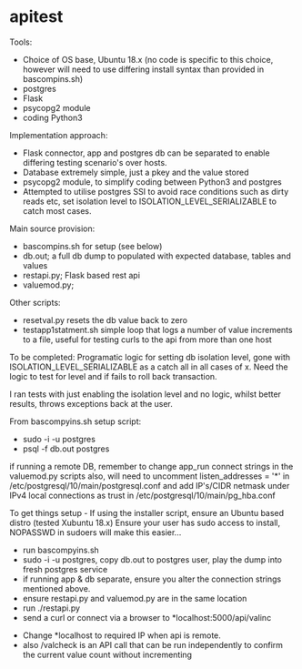 # apitest

Tools:
- Choice of OS base, Ubuntu 18.x (no code is specific to this choice, however will need to use differing install syntax than provided in bascompins.sh)
- postgres
- Flask
- psycopg2 module
- coding Python3


Implementation approach:
* Flask connector, app and postgres db can be separated to enable differing testing scenario's over hosts. 
* Database extremely simple, just a pkey and the value stored
* psycopg2 module, to simplify coding between Python3 and postgres
* Attempted to utilise postgres SSI to avoid race conditions such as dirty reads etc, set isolation level to ISOLATION_LEVEL_SERIALIZABLE to catch most cases.


Main source provision:
- bascompins.sh for setup (see below)
- db.out; a full db dump to populated with expected database, tables and values
- restapi.py; Flask based rest api
- valuemod.py; 

Other scripts:
- resetval.py           resets the db value back to zero
- testapp1statment.sh   simple loop that logs a number of value increments to a file, useful for testing curls to the api from more than one host


To be completed:
Programatic logic for setting db isolation level, gone with ISOLATION_LEVEL_SERIALIZABLE as a catch all in all cases of x.
Need the logic to test for level and if fails to roll back transaction.

I ran tests with just enabling the isolation level and no logic, whilst better results, throws exceptions back at the user.


From bascompyins.sh setup script:

* sudo -i -u postgres
* psql -f db.out postgres

if running a remote DB, remember to change app_run connect strings in the valuemod.py scripts
also, will need to uncomment listen_addresses = '*' in /etc/postgresql/10/main/postgresql.conf
and add IP's/CIDR netmask under IPv4 local connections as trust in /etc/postgresql/10/main/pg_hba.conf

To get things setup -
If using the installer script, ensure an Ubuntu based distro (tested Xubuntu 18.x)
Ensure your user has sudo access to install, NOPASSWD in sudoers will make this easier...
* run bascompyins.sh
* sudo -i -u postgres, copy db.out to postgres user, play the dump into fresh postgres service
* if running app & db separate, ensure you alter the connection strings mentioned above.
* ensure restapi.py and valuemod.py are in the same location
* run ./restapi.py
* send a curl or connect via a browser to *localhost:5000/api/valinc
- Change *localhost to required IP when api is remote.
- also /valcheck is an API call that can be run independently to confirm the current value count without incrementing
